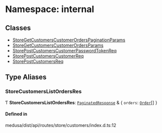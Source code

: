 # Namespace: internal

## Classes

- [StoreGetCustomersCustomerOrdersPaginationParams](../classes/internal-32.StoreGetCustomersCustomerOrdersPaginationParams.md)
- [StoreGetCustomersCustomerOrdersParams](../classes/internal-32.StoreGetCustomersCustomerOrdersParams.md)
- [StorePostCustomersCustomerPasswordTokenReq](../classes/internal-32.StorePostCustomersCustomerPasswordTokenReq.md)
- [StorePostCustomersCustomerReq](../classes/internal-32.StorePostCustomersCustomerReq.md)
- [StorePostCustomersReq](../classes/internal-32.StorePostCustomersReq.md)

## Type Aliases

### StoreCustomersListOrdersRes

Ƭ **StoreCustomersListOrdersRes**: [`PaginatedResponse`](internal-2.md#paginatedresponse) & { `orders`: [`Order`](../classes/internal.Order.md)[]  }

#### Defined in

medusa/dist/api/routes/store/customers/index.d.ts:12
